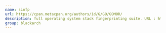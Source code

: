 ```yaml
---
name: sinfp
url: https://cpan.metacpan.org/authors/id/G/GO/GOMOR/
description: full operating system stack fingerprinting suite. URL : https://cpan.metacpan.org/authors/id/G/GO/GOMOR/ Groups : blackarch blackarch-fingerprint
group: blackarch
---
```

